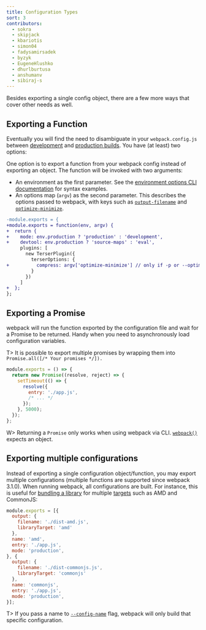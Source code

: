 ```yaml
---
title: Configuration Types
sort: 3
contributors:
  - sokra
  - skipjack
  - kbariotis
  - simon04
  - fadysamirsadek
  - byzyk
  - EugeneHlushko
  - dhurlburtusa
  - anshumanv
  - sibiraj-s
---
```


Besides exporting a single config object, there are a few more ways that cover other needs as well.


## Exporting a Function

Eventually you will find the need to disambiguate in your `webpack.config.js` between [development](/guides/development) and [production builds](/guides/production). You have (at least) two options:

One option is to export a function from your webpack config instead of exporting an object. The function will be invoked with two arguments:

- An environment as the first parameter. See the [environment options CLI documentation](/api/cli/#environment-options) for syntax examples.
- An options map (`argv`) as the second parameter. This describes the options passed to webpack, with keys such as [`output-filename`](/api/cli/#output-options) and [`optimize-minimize`](/api/cli/#optimize-options).

```diff
-module.exports = {
+module.exports = function(env, argv) {
+  return {
+    mode: env.production ? 'production' : 'development',
+    devtool: env.production ? 'source-maps' : 'eval',
     plugins: [
       new TerserPlugin({
         terserOptions: {
+          compress: argv['optimize-minimize'] // only if -p or --optimize-minimize were passed
         }
       })
     ]
+  };
};
```


## Exporting a Promise

webpack will run the function exported by the configuration file and wait for a Promise to be returned. Handy when you need to asynchronously load configuration variables.

T> It is possible to export multiple promises by wrapping them into `Promise.all([/* Your promises */]).`

```js
module.exports = () => {
  return new Promise((resolve, reject) => {
    setTimeout(() => {
      resolve({
        entry: './app.js',
        /* ... */
      });
    }, 5000);
  });
};
```

W> Returning a `Promise` only works when using webpack via CLI. [`webpack()`](/api/node/#webpack) expects an object.


## Exporting multiple configurations

Instead of exporting a single configuration object/function, you may export multiple configurations (multiple functions are supported since webpack 3.1.0). When running webpack, all configurations are built. For instance, this is useful for [bundling a library](/guides/author-libraries) for multiple [targets](/configuration/output/#outputlibrarytarget) such as AMD and CommonJS:

```js
module.exports = [{
  output: {
    filename: './dist-amd.js',
    libraryTarget: 'amd'
  },
  name: 'amd',
  entry: './app.js',
  mode: 'production',
}, {
  output: {
    filename: './dist-commonjs.js',
    libraryTarget: 'commonjs'
  },
  name: 'commonjs',
  entry: './app.js',
  mode: 'production',
}];
```

T> If you pass a name to [`--config-name`](/api/cli/#config-options) flag, webpack will only build that specific configuration.
